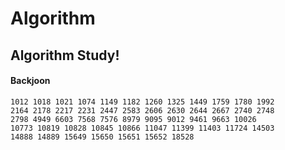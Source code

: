 # Algorithm
## Algorithm Study!
#### Backjoon
    1012 1018 1021 1074 1149 1182 1260 1325 1449 1759 1780 1992 
    2164 2178 2217 2231 2447 2583 2606 2630 2644 2667 2740 2748 
    2798 4949 6603 7568 7576 8979 9095 9012 9461 9663 10026 
    10773 10819 10828 10845 10866 11047 11399 11403 11724 14503 
    14888 14889 15649 15650 15651 15652 18528
    
